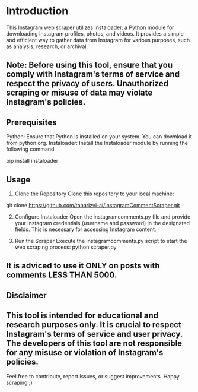 # Introduction
This Instagram web scraper utilizes Instaloader, a Python module for downloading Instagram profiles, photos, and videos. It provides a simple and efficient way to gather data from Instagram for various purposes, such as analysis, research, or archival.

## Note: Before using this tool, ensure that you comply with Instagram's terms of service and respect the privacy of users. Unauthorized scraping or misuse of data may violate Instagram's policies.

## Prerequisites
Python: Ensure that Python is installed on your system. You can download it from python.org.
Instaloader: Install the Instaloader module by running the following command

pip install instaloader

## Usage
1. Clone the Repository
Clone this repository to your local machine:

git clone https://github.com/taharizvi-ai/InstagramCommentScraper.git

2. Configure Instaloader
Open the instagramcomments.py file and provide your Instagram credentials (username and password) in the designated fields. This is necessary for accessing Instagram content.

3. Run the Scraper
Execute the instagramcomments.py script to start the web scraping process:
python scraper.py

## It is adviced to use it ONLY on posts with comments LESS THAN 5000. 
## Disclaimer
## This tool is intended for educational and research purposes only. It is crucial to respect Instagram's terms of service and user privacy. The developers of this tool are not responsible for any misuse or violation of Instagram's policies.

Feel free to contribute, report issues, or suggest improvements. Happy scraping ;)
